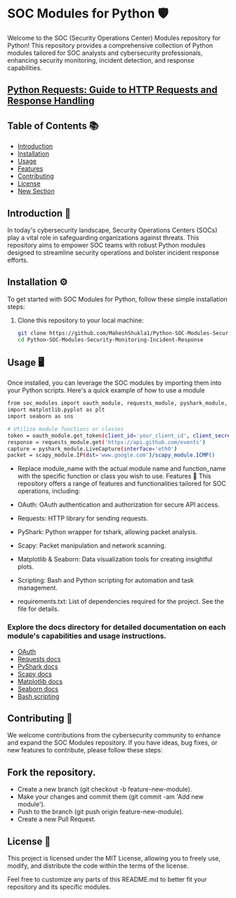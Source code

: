 # SOC Modules for Python 🛡️

Welcome to the SOC (Security Operations Center) Modules repository for Python! This repository provides a comprehensive collection of Python modules tailored for SOC analysts and cybersecurity professionals, enhancing security monitoring, incident detection, and response capabilities.

## [Python Requests: Guide to HTTP Requests and Response Handling](https://github.com/MaheshShukla1/Python-SOC-Modules-Security-Monitoring-Incident-Response/wiki/Python-Requests:-Guide-to-HTTP-Requests-and-Response-Handling)

## Table of Contents 📚
- [Introduction](#introduction-🚀)
- [Installation](#installation-⚙️)
- [Usage](#usage-🖥️)
- [Features](#features-🌟)
- [Contributing](#contributing-🤝)
- [License](#license-📝)
- [New Section](#new-section)

## Introduction 🚀
In today's cybersecurity landscape, Security Operations Centers (SOCs) play a vital role in safeguarding organizations against threats. This repository aims to empower SOC teams with robust Python modules designed to streamline security operations and bolster incident response efforts.

## Installation ⚙️
To get started with SOC Modules for Python, follow these simple installation steps:

1. Clone this repository to your local machine:
   ```bash
   git clone https://github.com/MaheshShukla1/Python-SOC-Modules-Security-Monitoring-Incident-Response.git
   cd Python-SOC-Modules-Security-Monitoring-Incident-Response

## Usage 🖥️
Once installed, you can leverage the SOC modules by importing them into your Python scripts. Here's a quick example of how to use a module
```bash
from soc_modules import oauth_module, requests_module, pyshark_module, scapy_module
import matplotlib.pyplot as plt
import seaborn as sns

# Utilize module functions or classes
token = oauth_module.get_token(client_id='your_client_id', client_secret='your_client_secret')
response = requests_module.get('https://api.github.com/events')
capture = pyshark_module.LiveCapture(interface='eth0')
packet = scapy_module.IP(dst='www.google.com')/scapy_module.ICMP()
```
- Replace module_name with the actual module name and function_name with the specific function or class you wish to use.
Features 🌟
This repository offers a range of features and functionalities tailored for SOC operations, including:

- OAuth: OAuth authentication and authorization for secure API access.
- Requests: HTTP library for sending requests.
- PyShark: Python wrapper for tshark, allowing packet analysis.
- Scapy: Packet manipulation and network scanning.
- Matplotlib & Seaborn: Data visualization tools for creating insightful plots.
- Scripting: Bash and Python scripting for automation and task management.
- requirements.txt: List of dependencies required for the project. See the file for details.
  
### Explore the docs directory for detailed documentation on each module's capabilities and usage instructions.

- [OAuth](https://oauth.net/2/access-tokens/)
- [Requests docs](https://requests.readthedocs.io/en/latest/)
- [PyShark docs](https://github.com/KimiNewt/pyshark)
- [Scapy docs](https://scapy.readthedocs.io/en/latest/)
- [Matplotlib docs](https://matplotlib.org/stable/index.html)
- [Seaborn docs](https://seaborn.pydata.org/)
- [Bash scripting](https://www.freecodecamp.org/news/bash-scripting-tutorial-linux-shell-script-and-command-line-for-beginners)

## Contributing 🤝
We welcome contributions from the cybersecurity community to enhance and expand the SOC Modules repository. If you have ideas, bug fixes, or new features to contribute, please follow these steps:

## Fork the repository.
- Create a new branch (git checkout -b feature-new-module).
- Make your changes and commit them (git commit -am 'Add new module').
- Push to the branch (git push origin feature-new-module).
- Create a new Pull Request.

## License 📝
This project is licensed under the MIT License, allowing you to freely use, modify, and distribute the code within the terms of the license.

Feel free to customize any parts of this README.md to better fit your repository and its specific modules.
